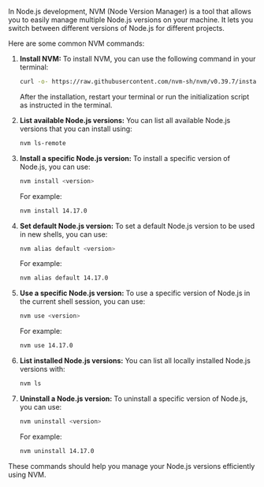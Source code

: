 In Node.js development, NVM (Node Version Manager) is a tool that allows you to easily manage multiple Node.js versions on your machine. It lets you switch between different versions of Node.js for different projects.

Here are some common NVM commands:

1. **Install NVM:**
   To install NVM, you can use the following command in your terminal:

   ```bash
   curl -o- https://raw.githubusercontent.com/nvm-sh/nvm/v0.39.7/install.sh | bash
   ```

   After the installation, restart your terminal or run the initialization script as instructed in the terminal.

2. **List available Node.js versions:**
   You can list all available Node.js versions that you can install using:

   ```bash
   nvm ls-remote
   ```

3. **Install a specific Node.js version:**
   To install a specific version of Node.js, you can use:

   ```bash
   nvm install <version>
   ```

   For example:

   ```bash
   nvm install 14.17.0
   ```

4. **Set default Node.js version:**
   To set a default Node.js version to be used in new shells, you can use:

   ```bash
   nvm alias default <version>
   ```

   For example:

   ```bash
   nvm alias default 14.17.0
   ```

5. **Use a specific Node.js version:**
   To use a specific version of Node.js in the current shell session, you can use:

   ```bash
   nvm use <version>
   ```

   For example:

   ```bash
   nvm use 14.17.0
   ```

6. **List installed Node.js versions:**
   You can list all locally installed Node.js versions with:

   ```bash
   nvm ls
   ```

7. **Uninstall a Node.js version:**
   To uninstall a specific version of Node.js, you can use:

   ```bash
   nvm uninstall <version>
   ```

   For example:

   ```bash
   nvm uninstall 14.17.0
   ```

These commands should help you manage your Node.js versions efficiently using NVM.
